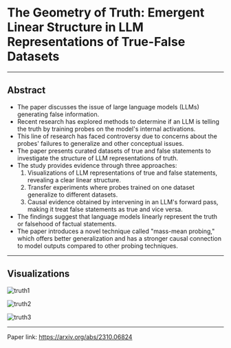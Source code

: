 # The Geometry of Truth: Emergent Linear Structure in LLM Representations of True-False Datasets

***

## Abstract

- The paper discusses the issue of large language models (LLMs) generating false information.
- Recent research has explored methods to determine if an LLM is telling the truth by training probes on the model's internal activations.
- This line of research has faced controversy due to concerns about the probes' failures to generalize and other conceptual issues.
- The paper presents curated datasets of true and false statements to investigate the structure of LLM representations of truth.
- The study provides evidence through three approaches:
  1. Visualizations of LLM representations of true and false statements, revealing a clear linear structure.
  2. Transfer experiments where probes trained on one dataset generalize to different datasets.
  3. Causal evidence obtained by intervening in an LLM's forward pass, making it treat false statements as true and vice versa.
- The findings suggest that language models linearly represent the truth or falsehood of factual statements.
- The paper introduces a novel technique called "mass-mean probing," which offers better generalization and has a stronger causal connection to model outputs compared to other probing techniques.

***

## Visualizations

![truth1](https://github.com/afurkank/nlp-paper-notes/assets/62884181/377836f4-094c-4785-833f-122c3a2cfcb2)

![truth2](https://github.com/afurkank/nlp-paper-notes/assets/62884181/a6910fa8-5934-4305-8e21-d513f94acf66)

![truth3](https://github.com/afurkank/nlp-paper-notes/assets/62884181/103d38aa-59d5-4ccc-aa98-ab2174ee8072)

***

Paper link: https://arxiv.org/abs/2310.06824
